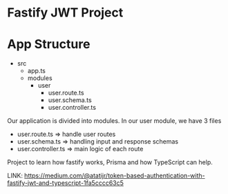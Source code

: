 # Fastify JWT Project

# App Structure

-   src
    -   app.ts
    -   modules
        -   user
            -   user.route.ts
            -   user.schema.ts
            -   user.controller.ts

Our application is divided into modules. In our user module, we have 3 files

-   user.route.ts ⇒ handle user routes
-   user.schema.ts ⇒ handling input and response schemas
-   user.controller.ts ⇒ main logic of each route

Project to learn how fastify works, Prisma and how TypeScript can help.

LINK: https://medium.com/@atatijr/token-based-authentication-with-fastify-jwt-and-typescript-1fa5cccc63c5
